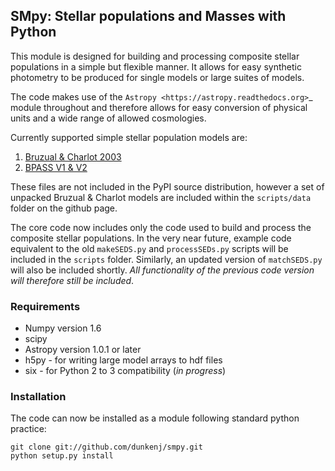 ## SMpy: Stellar populations and Masses with Python


This module is designed for building and processing composite stellar populations in a simple but flexible manner. It allows for easy synthetic photometry to be produced for single models or large suites of models.

The code makes use of the `Astropy <https://astropy.readthedocs.org>`_ module throughout and therefore allows for easy conversion of physical units and a wide range of allowed cosmologies.

Currently supported simple stellar population models are:

1. [Bruzual & Charlot 2003](http://www.bruzual.org/bc03/Updated_version_2012/)
2. [BPASS V1 & V2](http://bpass.auckland.ac.nz/)

These files are not included in the PyPI source distribution, however a set of unpacked Bruzual & Charlot models are included within the `scripts/data` folder on the github page.

The core code now includes only the code used to build and process the composite stellar populations. In the very near future, example code equivalent to the old `makeSEDS.py` and `processSEDs.py` scripts will be included in the `scripts` folder. Similarly, an updated version of `matchSEDS.py` will also be included shortly. _All functionality of the previous code version will therefore still be included_.


### Requirements

* Numpy version 1.6
* scipy
* Astropy version 1.0.1 or later
* h5py - for writing large model arrays to hdf files
* six - for Python 2 to 3 compatibility (_in progress_)

### Installation 
The code can now be installed as a module following standard python practice:

    git clone git://github.com/dunkenj/smpy.git
    python setup.py install    

